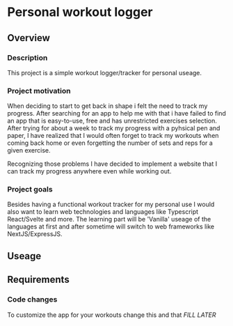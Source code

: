 # Personal workout logger

## Overview
### Description
This project is a simple workout logger/tracker for personal useage.

### Project motivation
When deciding to start to get back in shape i felt the need to track my progress. After searching for an app to help me with that i have failed to find an app that is easy-to-use, free and  has unrestricted exercises selection.
After trying for about a week to track my progress with a pyhsical pen and paper, I have realized that I would often forget to track my workouts when coming back home or even forgetting the number of sets and reps for a given exercise. 

Recognizing those problems I have decided to implement a website that I can track my progress anywhere even while working out.

### Project goals
Besides having a functional workout tracker for my personal use I would also want to learn web technologies and languages like Typescript React/Svelte and more.
The learning part will be 'Vanilla' useage of the languages at first and after sometime will switch to web frameworks like NextJS/ExpressJS.

## Useage
## Requirements

### Code changes
To customize the app for your workouts change this and that *FILL LATER*



